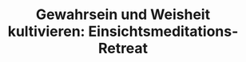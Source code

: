 ---
layout: SeminarLayout
title: 'Gewahrsein und Weisheit kultivieren: Einsichtsmeditations-Retreat'
startDate: '22.07.2020'
endDate: '29.07.2020'
descriptionShort: 'Das Gewahrsein ist eine natürliche Eigenschaft des Geistes. Wenn der Geist entspannt und ruhig ist, kann das natürliche Gewahrsein ein Teil unseres Lebens werden.'
description: 'Dieses vom Augenblick zum Augenblick anhaltende Gewahrsein ermöglicht uns die Dinge zu sehen wie sie sind und führt zu Erblühen von Weisheit und Mitgefühl. Dieses Schweige-Retreat wird die Entwicklung von Gewahrsein in allen Aktivitäten des Tages, einschließlich zwei Einheiten der achtsamen Bewegung (Qi Gong) zum Fokus haben. Wenn wir mit offenen und freundlichen Haltung einerseits und mit entspanntem aber engagiertem Bemühen andererseits praktizieren, ermöglicht uns dies, zu erforschen, wie unser Leben unsere Praxis sein kann und wie alle Erfahrungen ein stärkeres Gewahrsein, Weisheit und Mitgefühl unterstützen können. Dieser Schweige-Kurs beinhaltet tägliche Sitz- und Gehmeditation sowie Meditation durch achtsame Bewegung.
Kurssprache: Englisch'
honorar: 'Dana (auf freiwilliger Basis)'
kursgebuehr: '150 €'
unterkunft: '280 €, Aufpreis bei Einzelzimmer'
dozentenbeschreibung: '**Carol Wilson** praktiziert Vipassana-Meditation seit 1971. Während ihrer Praxis verbrachte sie eine Zeit als Nonne in Thailand. Sie hat mit verschiedenen westlichen und asiatischen Lehrern geübt. Sie ist eine der leitenden Lehrerinnen am Insight Meditation Institute (IMS) in Barre, Massachusetts, wo sie auch das jährliche 3-Monatsretreat mitunterrichtet. Carol Wilson unterrichtet Vipassana und Metta am IMS und weltweit seit 1986.'
website: 'Carol Wilson'
websiteUrl: 'http://www.dharma.org'
performers: 'Carol Wilson und Franz Möckl'
---